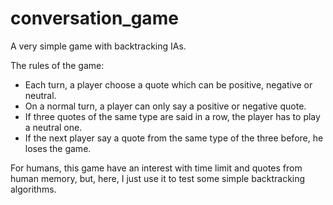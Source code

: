 # conversation_game

A very simple game with backtracking IAs.

The rules of the game:
- Each turn, a player choose a quote which can be positive, negative or neutral.
- On a normal turn, a player can only say a positive or negative quote.
- If three quotes of the same type are said in a row, the player has to play a neutral one.
- If the next player say a quote from the same type of the three before, he loses the game.

For humans, this game have an interest with time limit and quotes from human memory, but, here, I just use it to test some simple backtracking algorithms.
